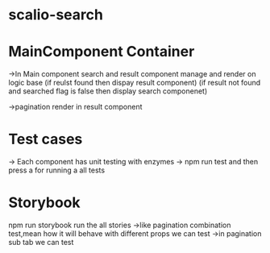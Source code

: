 # scalio-search
#  MainComponent Container
->In Main component search and result component manage and render on logic base (if reulst found then dispay result component) (if result not found and searched flag is false then display search componenet)

->pagination render in result component

#  Test cases
-> Each component has unit testing with enzymes -> npm run test and then press a for running a all tests

#  Storybook
npm run storybook run the all stories ->like pagination combination test,mean how it will behave with different props we can test ->in pagination sub tab we can test
